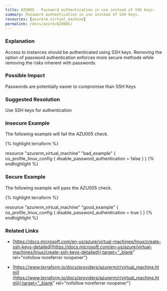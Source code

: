 ```yaml
---
title: AZU005 - Password authentication in use instead of SSH keys.
summary: Password authentication in use instead of SSH keys. 
resources: [azurerm_virtual_machine] 
permalink: /docs/azure/AZU005/
---
```

### Explanation


Access to instances should be authenticated using SSH keys. Removing the option of password authentication enforces more secure methods while removing the risks inherent with passwords.


### Possible Impact
Passwords are potentially easier to compromise than SSH Keys

### Suggested Resolution
Use SSH keys for authentication


### Insecure Example

The following example will fail the AZU005 check.

{% highlight terraform %}

resource "azurerm_virtual_machine" "bad_example" {
	os_profile_linux_config {
		disable_password_authentication = false
	}
}
{% endhighlight %}



### Secure Example

The following example will pass the AZU005 check.

{% highlight terraform %}

resource "azurerm_virtual_machine" "good_example" {
	os_profile_linux_config {
		disable_password_authentication = true
	}
}
{% endhighlight %}



### Related Links


- [https://docs.microsoft.com/en-us/azure/virtual-machines/linux/create-ssh-keys-detailed](https://docs.microsoft.com/en-us/azure/virtual-machines/linux/create-ssh-keys-detailed){:target="_blank" rel="nofollow noreferrer noopener"}

- [https://www.terraform.io/docs/providers/azurerm/r/virtual_machine.html](https://www.terraform.io/docs/providers/azurerm/r/virtual_machine.html){:target="_blank" rel="nofollow noreferrer noopener"}


